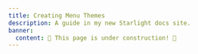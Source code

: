 ```yaml
---
title: Creating Menu Themes
description: A guide in my new Starlight docs site.
banner:
  content: 🚧 This page is under construction! 🚧
---
```

